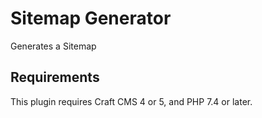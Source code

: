 # Sitemap Generator

Generates a Sitemap

## Requirements

This plugin requires Craft CMS 4 or 5, and PHP 7.4 or later.